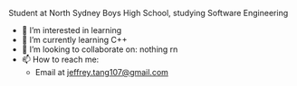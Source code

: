 Student at North Sydney Boys High School, studying Software Engineering 
- 👀 I’m interested in learning
- 🌱 I’m currently learning C++
- 💞️ I’m looking to collaborate on: nothing rn
- 📫 How to reach me:
    - Email at jeffrey.tang107@gmail.com

<!---
wcnm412/wcnm412 is a ✨ special ✨ repository because its `README.md` (this file) appears on your GitHub profile.
You can click the Preview link to take a look at your changes.
--->
